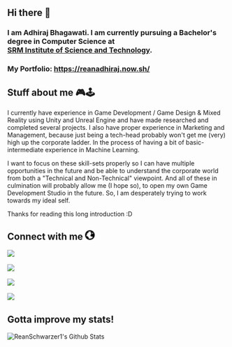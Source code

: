 ## Hi there 👋
### I am Adhiraj Bhagawati. I am currently pursuing a Bachelor's degree in Computer Science at <br><a href="https://www.srmist.edu.in/">SRM Institute of Science and Technology</a>.</br>
### My Portfolio: https://reanadhiraj.now.sh/

## Stuff about me 🎮🕹
I currently have experience in Game Development / Game Design & Mixed Reality using Unity and Unreal Engine and have made researched and completed several projects.
I also have proper experience in Marketing and Management, because just being a tech-head probably won't get me (very) high up the corporate ladder. In the process of having a bit of basic-intermediate experience in Machine Learning.

I want to focus on these skill-sets properly so I can have multiple opportunities in the future and be able to understand the corporate world from both a "Technical and Non-Technical" viewpoint.
And all of these in culmination will probably allow me (I hope so), to open my own Game Development Studio in the future. So, I am desperately trying to work towards my ideal self.

Thanks for reading this long introduction :D 


## Connect with me <img width="22px" src="https://raw.githubusercontent.com/iconic/open-iconic/master/svg/globe.svg" />
<p>
<a href="https://www.linkedin.com/in/adhiraj-bhagawati-b86426149/">
<img src="https://img.shields.io/badge/linkedin-%233776AB.svg?&style=for-the-badge&logo=linkedin&logoColor=white" />
</a>
</p>

<p>
<a href="https://steamcommunity.com/profiles/76561198855310855/">
<img src="https://img.shields.io/badge/Steam-play%20with%20me-%23000000.svg?&style=for-the-badge&logo=steam" /> 
</a>
</p>

<p>
<a href="https://twitter.com/AlexAdhiraj">
<img src="https://img.shields.io/badge/twitter-follow%20me-%233498DB.svg?&style=for-the-badge&logo=twitter" /> 
</a>
</p>

<p>
<a href="https://www.instagram.com/reanschwarzer/">
<img src="https://img.shields.io/badge/instagram-follow%20me-%23E4405F.svg?&style=for-the-badge&logo=instagram" /> 
</a>
</p>

## Gotta improve my stats!
<img align="left" alt="ReanSchwarzer1's Github Stats" src="https://github-readme-stats.vercel.app/api?username=ReanSchwarzer1&show_icons=true&&theme=radical" />

<!--
**ReanSchwarzer1/ReanSchwarzer1** is a ✨ _special_ ✨ repository because its `README.md` (this file) appears on your GitHub profile.


Here are some ideas to get you started:

- 🔭 I’m currently working on ...
- 🌱 I’m currently learning ...
- 👯 I’m looking to collaborate on ...
- 🤔 I’m looking for help with ...
- 💬 Ask me about ...
- 📫 How to reach me: ...
- 😄 Pronouns: ...
- ⚡ Fun fact: ...
-->
